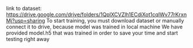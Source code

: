 link to dataset: https://drive.google.com/drive/folders/1QplXCVZlh1ECdiXot1cqIWv77rKrxnMj?usp=sharing
To start training, you must download dataset or manually connect it to drive, because model was trained in local machine
We have provided model.h5 that was trained in order to save your time and start testing right away
